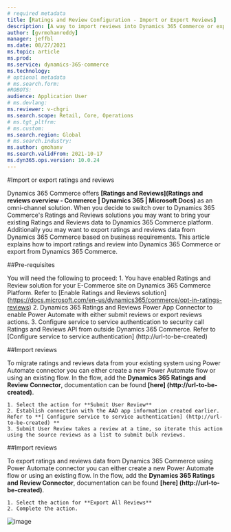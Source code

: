 ```yaml
---
# required metadata
title: [Ratings and Review Configuration - Import or Export Reviews]
description: [A way to import reviews into Dynamics 365 Commerce or export reviews from Dynamics 365 Commerce.]
author: [gvrmohanreddy]
manager: jeffbl
ms.date: 08/27/2021
ms.topic: article
ms.prod: 
ms.service: dynamics-365-commerce
ms.technology: 
# optional metadata
# ms.search.form:  
#ROBOTS: 
audience: Application User
# ms.devlang: 
ms.reviewer: v-chgri
ms.search.scope: Retail, Core, Operations
# ms.tgt_pltfrm: 
# ms.custom: 
ms.search.region: Global
# ms.search.industry: 
ms.author: gmohanv
ms.search.validFrom: 2021-10-17
ms.dyn365.ops.version: 10.0.24
---
```


#Import or export ratings and reviews

Dynamics 365 Commerce offers **[Ratings and Reviews](Ratings and reviews overview - Commerce | Dynamics 365 | Microsoft Docs)** as an omni-channel solution. When you decide to switch over to Dynamics 365 Commerce's Ratings and Reviews solutions you may want to bring your existing Ratings and Reviews data to Dynamics 365 Commerce platform. Additionally you may want to export ratings and reviews data from Dynamics 365 Commerce based on business requirements. This article explains how to import ratings and review into Dynamics 365 Commerce or export from Dynamics 365 Commerce.

##Pre-requisites

You will need the following to proceed:
	1. You have enabled Ratings and Review solution for your E-Commerce site on Dynamics 365 Commerce Platform.  Refer to  [Enable Ratings and Reviews solution] (https://docs.microsoft.com/en-us/dynamics365/commerce/opt-in-ratings-reviews) 
	2. Dynamics 365 Ratings and Reviews Power App Connector to enable Power Automate with either submit reviews or export reviews actions. 
	3. Configure service to service authentication to security call Ratings and Reviews API from outside Dynamics 365 Commerce. Refer to [Configure service to service authentication] (http://url-to-be-created)



##Import reviews

To migrate ratings and reviews data from your existing system using Power Automate  connector you can either create a new Power Automate flow or using an existing flow. In the flow, add the **Dynamics 365 Ratings and Review Connector**, documentation can be found **[here] (http://url-to-be-created)**.  


	1. Select the action for **Submit User Review**
	2. Establish connection with the AAD app information created earlier.  Refer to **[ Configure service to service authentication] (http://url-to-be-created) **
	3. Submit User Review takes a review at a time, so iterate this action using the source reviews as a list to submit bulk reviews. 
	
##Import reviews

To export ratings and reviews data from Dynamics 365 Commerce using Power Automate  connector you can either create a new Power Automate flow or using an existing flow. In the flow, add the **Dynamics 365 Ratings and Review Connector**, documentation can be found **[here] (http://url-to-be-created)**.  


	1. Select the action for **Export All Reviews**
	2. Complete the action. 

![image](https://user-images.githubusercontent.com/42852473/137647111-8f0db51c-6124-4a00-ae7e-dbce94f566fd.png)
